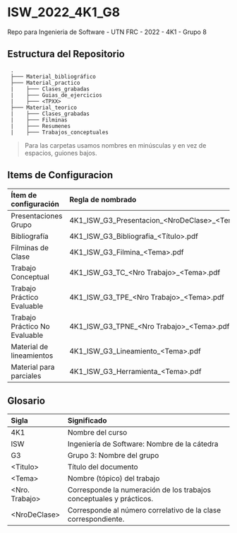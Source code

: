 # ISW_2022_4K1_G8
Repo para Ingenieria de Software - UTN FRC - 2022 - 4K1 - Grupo 8

## Estructura del Repositorio

     .
     ├─── Material_bibliográfico
     ├─── Material_practico
     |    ├─── Clases_grabadas
     |    ├─── Guias_de_ejercicios
     |    ├─── <TPXX>
     ├─── Material_teorico
     |    ├─── Clases_grabadas
     |    ├─── Filminas
     |    ├─── Resumenes
     |    ├─── Trabajos_conceptuales
     

> Para las carpetas usamos nombres en minúsculas y en vez de espacios, guiones bajos.

## Items de Configuracion

| **Ítem de configuración**     | **Regla de nombrado**                             | **Ubicación**                               |
| :---------------------------- | :-----------------------------------------------  | :------------------------------------------ |
| Presentaciones Grupo          | 4K1_ISW_G3_Presentacion_\<NroDeClase>_\<Tema>.pdf | ISW_G3_4K1/teorico/presentaciones_de_grupo/ |
| Bibliografía                  | 4K1_ISW_G3_Bibliografia_\<Título>.pdf             | ISW_G3_4K1/teorico/bibliografia/            |
| Filminas de Clase             | 4K1_ISW_G3_Filmina_\<Tema>.pdf                    | ISW_G3_4K1/teorico/filminas_de_clase/       |
| Trabajo Conceptual            | 4K1_ISW_G3_TC_\<Nro Trabajo>_\<Tema>.pdf          | ISW_G3_4K1/teorico/trabajos_conceptuales/   |
| Trabajo Práctico Evaluable    | 4K1_ISW_G3_TPE_\<Nro Trabajo>_\<Tema>.pdf         | ISW_G3_4K1/practico/evaluables/             |
| Trabajo Práctico No Evaluable | 4K1_ISW_G3_TPNE_\<Nro Trabajo>_\<Tema>.pdf        | ISW_G3_4K1/practico/no_evaluables/          |
| Material de lineamientos      | 4K1_ISW_G3_Lineamiento_\<Tema>.pdf                | ISW_G3_4K1/lineamientos/                    |
| Material para parciales       | 4K1_ISW_G3_Herramienta_\<Tema>.pdf                | ISW_G3_4K1/parciales/herramientas/          |

## Glosario

| Sigla           | Significado                                                         |
| :-------------- | :------------------------------------------------------------------ |
| 4K1             | Nombre del curso                                                    |
| ISW             | Ingeniería de Software: Nombre de la cátedra                        |
| G3              | Grupo 3: Nombre del grupo                                           |
| \<Titulo>       | Título del documento                                                |
| \<Tema>         | Nombre (tópico) del trabajo                                         |
| \<Nro. Trabajo> | Corresponde la numeración de los trabajos conceptuales y prácticos. |
| \<NroDeClase>   | Corresponde al número correlativo de la clase correspondiente.      |
